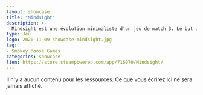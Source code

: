 ```yaml
---
layout: showcase
title: "Mindsight"
description: >-
  Mindsight est une évolution minimaliste d'un jeu de match 3. Le but du jeu est de trouver tous les ensembles de trois symboles adjacents dont les caractéristiques correspondent ou diffèrent.
type: Jeu
logo: 2020-11-09-showcase-mindsight.jpg
tag:
- Smokey Moose Games   
categories: showcase
lien: https://store.steampowered.com/app/716070/Mindsight/
---
```


Il n'y a aucun contenu pour les ressources.
Ce que vous écrirez ici ne sera jamais affiché.
